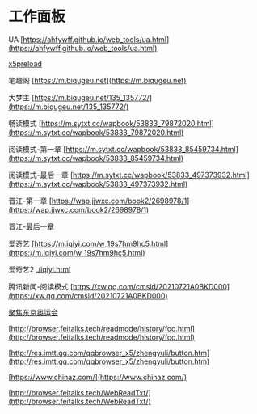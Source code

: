 # 工作面板
UA [https://ahfywff.github.io/web_tools/ua.html](https://ahfywff.github.io/web_tools/ua.html)

[x5preload](./x5preload)

笔趣阁 [https://m.biqugeu.net](https://m.biqugeu.net)

大梦主 [https://m.biqugeu.net/135_135772/](https://m.biqugeu.net/135_135772/)

畅读模式 [https://m.sytxt.cc/wapbook/53833_79872020.html](https://m.sytxt.cc/wapbook/53833_79872020.html)

阅读模式-第一章 [https://m.sytxt.cc/wapbook/53833_85459734.html](https://m.sytxt.cc/wapbook/53833_85459734.html)

阅读模式-最后一章 [https://m.sytxt.cc/wapbook/53833_497373932.html](https://m.sytxt.cc/wapbook/53833_497373932.html)

晋江-第一章 [https://wap.jjwxc.com/book2/2698978/1](https://wap.jjwxc.com/book2/2698978/1)

晋江-最后一章

爱奇艺 [https://m.iqiyi.com/w_19s7hm9hc5.html](https://m.iqiyi.com/w_19s7hm9hc5.html)

爱奇艺2 [./iqiyi.html](./iqiyi.html)

腾讯新闻-阅读模式 [https://xw.qq.com/cmsid/20210721A0BKD000](https://xw.qq.com/cmsid/20210721A0BKD000)

[聚焦东京奥运会](https://kandian.qq.com/mqq/watchspot/activityplatform/newTopicView.html?article_type=0&bid=3654&rowkey=82960ed0bab807KL&talk_id=2920448116_7129531626147755650&topic_id=1545601&shareFrom=qb)

[http://browser.feitalks.tech/readmode/history/foo.html](http://browser.feitalks.tech/readmode/history/foo.html)

[http://res.imtt.qq.com/qqbrowser_x5/zhengyuli/button.htm](http://res.imtt.qq.com/qqbrowser_x5/zhengyuli/button.htm)

[https://www.chinaz.com/](https://www.chinaz.com/)

[http://browser.feitalks.tech/WebReadTxt/](http://browser.feitalks.tech/WebReadTxt/)
